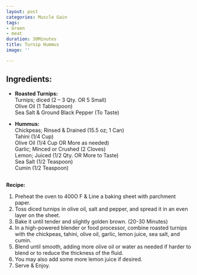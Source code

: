 ```yaml
---
layout: post
categories: Muscle Gain
tags:
- Green
- meat
duration: 30Minutes
title: Turnip Hummus
image: ''

---
```

## **Ingredients:**

* **Roasted Turnips:**  
  Turnips; diced (2 – 3 Qty. OR 5 Small)  
  Olive Oil (1 Tablespoon)  
  Sea Salt & Ground Black Pepper (To Taste)


* **Hummus:**  
  Chickpeas; Rinsed & Drained (15.5 oz; 1 Can)  
  Tahini (1/4 Cup)  
  Olive Oil (1/4 Cup OR More as needed)  
  Garlic; Minced or Crushed (2 Cloves)  
  Lemon; Juiced (1/2 Qty. OR More to Taste)  
  Sea Salt (1/2 Teaspoon)  
  Cumin (1/2 Teaspoon)

##   
**Recipe:**

1. Preheat the oven to 400O F & Line a baking sheet with parchment paper.
2. Toss diced turnips in olive oil, salt and pepper, and spread it in an even layer on the sheet.
3. Bake it until tender and slightly golden brown. (20-30 Minutes)
4. In a high-powered blender or food processor, combine roasted turnips with the chickpeas, tahini, olive oil, garlic, lemon juice, sea salt, and cumin.
5. Blend until smooth, adding more olive oil or water as needed if harder to blend or to reduce the thickness of the fluid.
6. You may also add some more lemon juice if desired.
7. Serve & Enjoy.